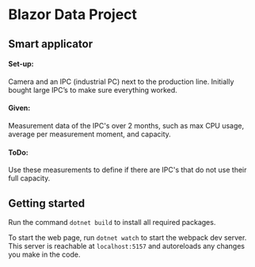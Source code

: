 # Blazor Data Project

## Smart applicator 
#### Set-up: 
Camera and an IPC (industrial PC) next to the production line.
Initially bought large IPC’s to make sure everything worked. 
#### Given: 
Measurement data of the IPC's over 2 months, such as max CPU usage, average per measurement moment, and capacity. 
#### ToDo: 
Use these measurements to define if there are IPC's that do not use their full capacity.

## Getting started
Run the command `dotnet build` to install all required packages.

To start the web page, run `dotnet watch` to start the webpack dev server. This server is reachable at `localhost:5157`
and autoreloads any changes you make in the code.
